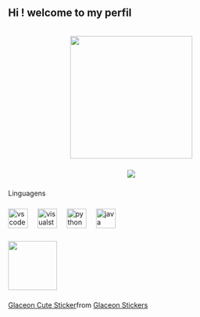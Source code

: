 ## Hi ! welcome to my perfil

<br clear="both">

<div align="center">
  <img height="250" src="https://camo.githubusercontent.com/2e760a4dba6c72995663bd84ceb4e627d7639d8f119c0015608f2b94ac6b2d28/68747470733a2f2f6769746875622e6769746875626173736574732e636f6d2f6173736574732f6d6f6e612d6c6f6164696e672d6461726b2d3737303161376239373337302e676966"  />
</div>

###

<div align="center">
  <img src="https://profile-counter.glitch.me/EvelynYs2/count.svg?"  />
</div>

###

<p align="left">Linguagens</p>

###

<div align="left">
  <img src="https://cdn.jsdelivr.net/gh/devicons/devicon/icons/vscode/vscode-original.svg" height="40" alt="vscode logo"  />
  <img width="12" />
  <img src="https://cdn.jsdelivr.net/gh/devicons/devicon/icons/visualstudio/visualstudio-plain.svg" height="40" alt="visualstudio logo"  />
  <img width="12" />
  <img src="https://cdn.jsdelivr.net/gh/devicons/devicon/icons/python/python-original.svg" height="40" alt="python logo"  />
  <img width="12" />
  <img src="https://cdn.jsdelivr.net/gh/devicons/devicon/icons/java/java-original.svg" height="40" alt="java logo"  />
</div>

###

<div align="left">
  <img height="100" src="https://camo.githubusercontent.com/e78842b875658df7c005511db528b08b322a99e46ef726af54f852425bbef529/68747470733a2f2f6d656469612e67697068792e636f6d2f6d656469612f336f4b49506e4169614d437773386e4f73452f67697068792e676966"  />
</div>

###

<div class="tenor-gif-embed" data-postid="17228869" data-share-method="host" data-aspect-ratio="1" data-width="100%"><a href="https://tenor.com/view/glaceon-cute-pokemon-eveelution-wagging-tail-gif-17228869">Glaceon Cute Sticker</a>from <a href="https://tenor.com/search/glaceon-stickers">Glaceon Stickers</a></div> <script type="text/javascript" async src="https://tenor.com/embed.js"></script>
